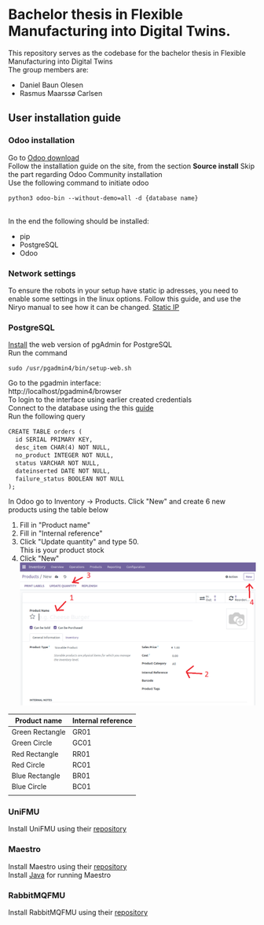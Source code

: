 # Bachelor thesis in Flexible Manufacturing into Digital Twins.
This repository serves as the codebase for the bachelor thesis in Flexible Manufacturing into Digital Twins<br>
The group members are:
- Daniel Baun Olesen
- Rasmus Maarssø Carlsen
## User installation guide
### **Odoo installation**
Go to [Odoo download](https://www.odoo.com/documentation/16.0/administration/install/install.html) <br>
Follow the installation guide on the site, from the section **Source install**
Skip the part regarding Odoo Community installation<br>
Use the following command to initiate odoo<br> 
```
python3 odoo-bin --without-demo=all -d {database name}
```

<br>
In the end the following should be installed:

- pip
- PostgreSQL
- Odoo


### **Network settings**
To ensure the robots in your setup have static ip adresses, you need to enable some settings in the linux options.
Follow this guide, and use the Niryo manual to see how it can be changed.
[Static IP]()

### **PostgreSQL**
[Install](https://www.pgadmin.org/download/pgadmin-4-apt/) the web version of pgAdmin for PostgreSQL<br>
Run the command 
```
sudo /usr/pgadmin4/bin/setup-web.sh
```

Go to the pgadmin interface:<br> http://localhost/pgadmin4/browser <br>
To login to the interface using earlier created credentials<br>
Connect to the database using the this [guide](https://www.postgresqltutorial.com/postgresql-getting-started/connect-to-postgresql-database/) <br>
Run the following query <br>
```
CREATE TABLE orders (
  id SERIAL PRIMARY KEY,
  desc_item CHAR(4) NOT NULL,
  no_product INTEGER NOT NULL,
  status VARCHAR NOT NULL,
  dateinserted DATE NOT NULL,
  failure_status BOOLEAN NOT NULL
);
```
In Odoo go to Inventory -> Products.
Click "New" and create 6 new products using the table below<br>
 1. Fill in "Product name"
 2. Fill in "Internal reference"
 3. Click "Update quantity" and type 50. <br>
 This is your product stock
 4. Click "New"
   ![alt text](https://github.com/Daniel-Baun/NiryorobotAU/blob/master/Figures/Screenshot%20from%202023-06-01%2013-25-58.png?raw=true)

| Product name    | Internal reference |
|-----------------|--------------------|
| Green Rectangle | GR01               |
| Green Circle    | GC01               |
| Red Rectangle   | RR01               |
| Red Circle      | RC01               |
| Blue Rectangle  | BR01               |
| Blue Circle     | BC01               |
|                 |                    |




### **UniFMU**
Install UniFMU using their [repository](https://github.com/INTO-CPS-Association/unifmu)

### **Maestro**
Install Maestro using their [repository](https://github.com/INTO-CPS-Association/maestro) <br>
Install [Java](https://www.java.com/en/download/help/linux_x64_install.html#download)  for running Maestro

### **RabbitMQFMU**
Install RabbitMQFMU using their [repository](https://github.com/INTO-CPS-Association/fmu-rabbitmq)